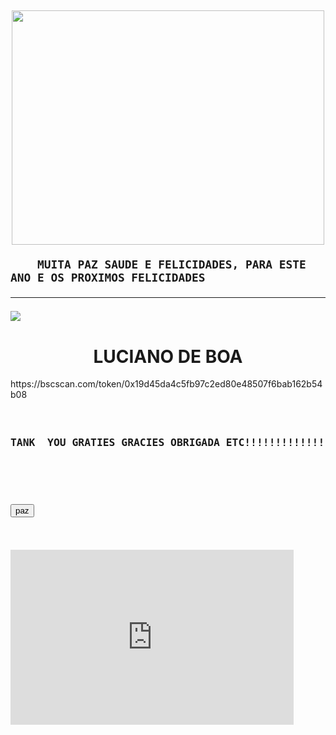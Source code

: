 
<DOCTYPE html><html><head>
	<link rel="stylesheet" type="text/css">





</head>
<body background="#000000"><doctype html="#000000">








<h2 class="texto"><p align="center">
<a href="file:///C:/Users/User/Downloads/ebdd3e52049f20a657318fc665a868a3.mp4"><img width="500px" height="375" src="https://i.pinimg.com/564x/96/e5/fc/96e5fc5aa7bf27abb15d1e1068d827b2.jpg"></a></p>

<p>

	
		MUITA PAZ SAUDE E FELICIDADES, PARA ESTE ANO E OS PROXIMOS FELICIDADES
	
</p><hr>
	<IMG SRC="https://i.pinimg.com/originals/11/12/19/1112191c4863475bc7ba769196fde129.gif">
</h2>
	
<CENTER><h1>LUCIANO DE BOA</H1></CENTER>


<link>https://bscscan.com/token/0x19d45da4c5fb97c2ed80e48507f6bab162b54b08</link>

<h3>
<pre><p align="center">
TANK  YOU GRATIES GRACIES OBRIGADA ETC!!!!!!!!!!!!!!!!!!!!!!!!!!!!!!!!!!!!

</p>

<button>paz</button>

</pre>
	<spam><iframe width="453" height="280" src="https://www.youtube.com/embed/XnAX3QkHZ64" title="AS MAIS TOCADAS 2023 - TOP HITS DO TIKTOK E DO VERÃO 2023 - AS MELHORES MÚSICAS DO MOMENTO (AS TOPS)" frameborder="0" allow="accelerometer; autoplay; clipboard-write; encrypted-media; gyroscope; picture-in-picture; web-share" allowfullscreen></iframe></spam>

</h3>

</body></html>
